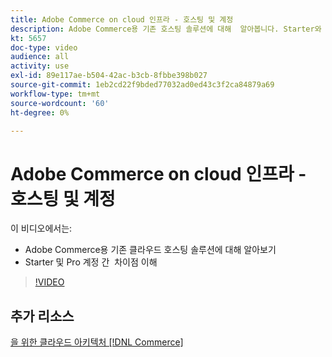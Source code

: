 ```yaml
---
title: Adobe Commerce on cloud 인프라 - 호스팅 및 계정
description: Adobe Commerce용 기존 호스팅 솔루션에 대해 ​ 알아봅니다. Starter와 Pro 계정 간의 차이점을 ​ 파악합니다.
kt: 5657
doc-type: video
audience: all
activity: use
exl-id: 89e117ae-b504-42ac-b3cb-8fbbe398b027
source-git-commit: 1eb2cd22f9bded77032ad0ed43c3f2ca84879a69
workflow-type: tm+mt
source-wordcount: '60'
ht-degree: 0%

---
```


# Adobe Commerce on cloud 인프라 - 호스팅 및 계정

이 비디오에서는:

- Adobe Commerce용 기존 클라우드 호스팅 솔루션&#x200B;에 대해 알아보기
- Starter 및 Pro 계정 간 &#x200B; 차이점 이해

>[!VIDEO](https://video.tv.adobe.com/v/35813?quality=12&learn=on)

## 추가 리소스

[을 위한 클라우드 아키텍처 [!DNL Commerce]](https://devdocs.magento.com/cloud/architecture/cloud-architecture.html)
